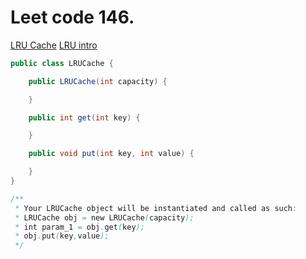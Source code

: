
# Leet code 146.
[LRU Cache](https://leetcode.com/problems/lru-cache/#/description)
[LRU intro](https://en.wikipedia.org/wiki/Cache_replacement_policies#LRU)


```java
public class LRUCache {

    public LRUCache(int capacity) {

    }

    public int get(int key) {

    }

    public void put(int key, int value) {

    }
}

/**
 * Your LRUCache object will be instantiated and called as such:
 * LRUCache obj = new LRUCache(capacity);
 * int param_1 = obj.get(key);
 * obj.put(key,value);
 */
```
